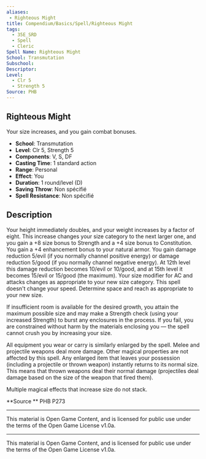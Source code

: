 ```yaml
---
aliases:
 - Righteous Might  
title: Compendium/Basics/Spell/Righteous Might  
tags:  
  - 35E_SRD  
  - Spell  
  - Cleric  
Spell Name: Righteous Might  
School: Transmutation  
Subschool:  
Descriptor:  
Level:  
  - Clr 5  
  - Strength 5  
Source: PHB  
---
```


## Righteous Might

Your size increases, and you gain combat bonuses.

- **School**: Transmutation  
- **Level**: Clr 5, Strength 5  
- **Components**: V, S, DF  
- **Casting Time**: 1 standard action  
- **Range**: Personal  
- **Effect**: You  
- **Duration**: 1 round/level (D)  
- **Saving Throw**: Non spécifié  
- **Spell Resistance**: Non spécifié  

## Description

Your height immediately doubles, and your weight increases by a factor of eight. This increase changes your size category to the next larger one, and you gain a +8 size bonus to Strength and a +4 size bonus to Constitution. You gain a +4 enhancement bonus to your natural armor. You gain damage reduction 5/evil (if you normally channel positive energy) or damage reduction 5/good (if you normally channel negative energy). At 12th level this damage reduction becomes 10/evil or 10/good, and at 15th level it becomes 15/evil or 15/good (the maximum). Your size modifier for AC and attacks changes as appropriate to your new size category. This spell doesn't change your speed. Determine space and reach as appropriate to your new size.

If insufficient room is available for the desired growth, you attain the maximum possible size and may make a Strength check (using your increased Strength) to burst any enclosures in the process. If you fail, you are constrained without harm by the materials enclosing you — the spell cannot crush you by increasing your size.

All equipment you wear or carry is similarly enlarged by the spell. Melee and projectile weapons deal more damage. Other magical properties are not affected by this spell. Any enlarged item that leaves your possession (including a projectile or thrown weapon) instantly returns to its normal size. This means that thrown weapons deal their normal damage (projectiles deal damage based on the size of the weapon that fired them).

Multiple magical effects that increase size do not stack.


**Source ** PHB P273

---

This material is Open Game Content, and is licensed for public use under  
the terms of the Open Game License v1.0a.

---

This material is Open Game Content, and is licensed for public use under the terms of the Open Game License v1.0a.
